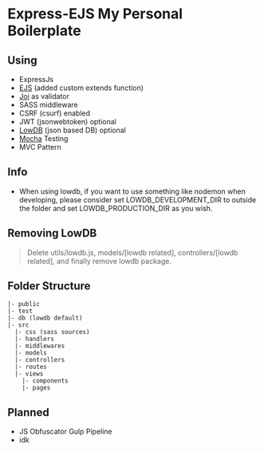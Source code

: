 # Express-EJS My Personal Boilerplate

## Using
- ExpressJs
- [EJS](https://ejs.co/) (added custom extends function)
- [Joi](https://joi.dev/api/) as validator
- SASS middleware
- CSRF (csurf) enabled
- JWT (jsonwebtoken) optional
- [LowDB](https://github.com/typicode/lowdb) (json based DB) optional
- [Mocha](https://mochajs.org/) Testing
- MVC Pattern

## Info
- When using lowdb, if you want to use something like nodemon when developing, please consider set LOWDB_DEVELOPMENT_DIR to outside the folder and set LOWDB_PRODUCTION_DIR as you wish.

## Removing LowDB
> Delete utils/lowdb.js, models/[lowdb related], controllers/[lowdb related], and finally remove lowdb package.

## Folder Structure
```
|- public
|- test
|- db (lowdb default)
|- src
  |- css (sass sources)
  |- handlers
  |- middlewares
  |- models
  |- controllers
  |- routes
  |- views
    |- components
    |- pages
```

## Planned
- JS Obfuscator Gulp Pipeline
- idk